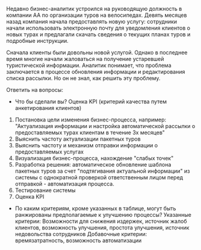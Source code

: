 Недавно бизнес-аналитик устроился на руководящую должность в компании AA по организации туров на велосипедах. Девять месяцев назад компания начала предоставлять новую услугу: сотрудники начали использовать электронную почту для уведомления клиентов о новых турах и предлагали скачать сведения о текущих планах туров и подробные инструкции.

Сначала клиенты были довольны новой услугой. Однако в последнее время многие начали жаловаться на получение устаревшей туристической информации. Аналитик понимает, что проблема заключается в процессе обновления информации и редактирования списка рассылки. Но он не знал, как решить эту проблему.

Ответить на вопросы:
- Что бы сделали вы?
Оценка KPI (критерий качества путем анкетирования клиентов)
1. Постановка цели изменения бизнес-процесса, например: "Актуализация информации и настройка автоматической рассылки о предоставляемых турах клиентам в течение 3х месяцев"
2. Выяснить частоту актуализации пакетных туров
3. Выяснить частоту и механизм отправки информации о предоставляемых услугах
4. Визуализация бизнес-процесса, нахождение "слабых точек"
5. Разработка решения: автоматическое обновление шаблона пакетных туров за счет "подтягивания актуальной информации" из системы с однократной проверкой ответственным лицом перед отправкой - автоматизация процесса.
6. Тестирование системы
7. Оценка KPI
- По каким критериям, кроме указанных в таблице, могут быть ранжированы предполагаемые к улучшению процессы?
Указанные критерии: Возможности для снижения издержек, источник жалоб клиентов, возможность улучшения, простота улучшения, источник недовольства сотрудников
Добавочные критерии: времязатратность, возможность автоматизации